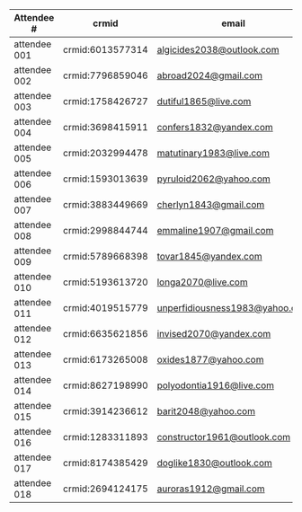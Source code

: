 | Attendee #     | crmid  | email  |
|------------|---|---|
| attendee 001 | crmid:6013577314 | algicides2038@outlook.com |
| attendee 002 | crmid:7796859046 | abroad2024@gmail.com |
| attendee 003 | crmid:1758426727 | dutiful1865@live.com |
| attendee 004 | crmid:3698415911 | confers1832@yandex.com |
| attendee 005 | crmid:2032994478 | matutinary1983@live.com |
| attendee 006 | crmid:1593013639 | pyruloid2062@yahoo.com |
| attendee 007 | crmid:3883449669 | cherlyn1843@gmail.com |
| attendee 008 | crmid:2998844744 | emmaline1907@gmail.com |
| attendee 009 | crmid:5789668398 | tovar1845@yandex.com |
| attendee 010 | crmid:5193613720 | longa2070@live.com |
| attendee 011 | crmid:4019515779 | unperfidiousness1983@yahoo.com |
| attendee 012 | crmid:6635621856 | invised2070@yandex.com |
| attendee 013 | crmid:6173265008 | oxides1877@yahoo.com |
| attendee 014 | crmid:8627198990 | polyodontia1916@live.com |
| attendee 015 | crmid:3914236612 | barit2048@yahoo.com |
| attendee 016 | crmid:1283311893 | constructor1961@outlook.com |
| attendee 017 | crmid:8174385429 | doglike1830@outlook.com |
| attendee 018 | crmid:2694124175 | auroras1912@gmail.com |

